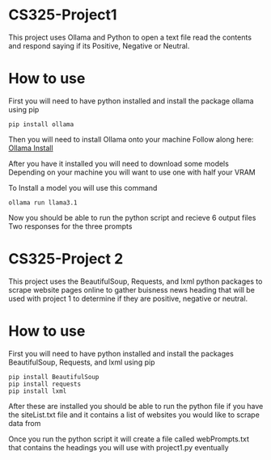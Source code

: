 # CS325-Project1

This project uses Ollama and Python to open a text file read the contents and respond saying if its Positive, Negative or Neutral.

# How to use

First you will need to have python installed and install the package ollama using pip

```shell
pip install ollama
```

Then you will need to install Ollama onto your machine
Follow along here: [Ollama Install](https://github.com/ollama)

After you have it installed you will need to download some models
Depending on your machine you will want to use one with half your VRAM

To Install a model you will use this command
```shell
ollama run llama3.1
```

Now you should be able to run the python script and recieve 6 output files
Two responses for the three prompts

# CS325-Project 2

This project uses the BeautifulSoup, Requests, and lxml python packages to scrape website pages 
online to gather buisness news heading that will be used with project 1 to determine if they 
are positive, negative or neutral.

# How to use

First you will need to have python installed and install the packages BeautifulSoup, Requests, and lxml using pip

```shell
pip install BeautifulSoup
pip install requests
pip install lxml
```

After these are installed you should be able to run the python file if you have the siteList.txt file
and it contains a list of websites you would like to scrape data from

Once you run the python script it will create a file called webPrompts.txt that contains the headings
you will use with project1.py eventually